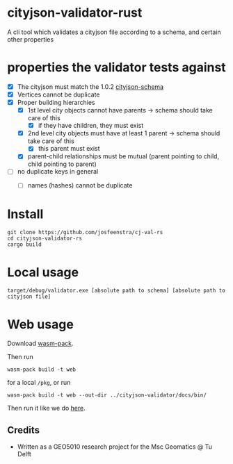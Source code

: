 # cityjson-validator-rust

A cli tool which validates a cityjson file according to a schema, and certain other properties



# properties the validator tests against

- [X] The cityjson must match the 1.0.2 [cityjson-schema](https://www.cityjson.org/specs/overview/) 
- [X] Vertices cannot be duplicate 
- [X] Proper building hierarchies
   - [X] 1st level city objects cannot have parents -> schema should take care of this 
      - [X] if they have children, they must exist
   - [X] 2nd level city objects must have at least 1 parent -> schema should take care of this
      - [X] this parent must exist
   - [X] parent-child relationships must be mutual (parent pointing to child, child pointing to parent)
- [ ] no duplicate keys in general
   - [ ] names (hashes) cannot be duplicate



# Install 

```
git clone https://github.com/josfeenstra/cj-val-rs
cd cityjson-validator-rs
cargo build
```


# Local usage 
```
target/debug/validator.exe [absolute path to schema] [absolute path to cityjson file] 
```

# Web usage

Download [wasm-pack](https://rustwasm.github.io/wasm-pack/installer/).

Then run

```
wasm-pack build -t web
```
for a local `/pkg`, or run 
```
wasm-pack build -t web --out-dir ../cityjson-validator/docs/bin/
```

Then run it like we do [here](https://github.com/josfeenstra/cj-val).


Credits
-------

- Written as a GEO5010 research project for the Msc Geomatics @ Tu Delft 



